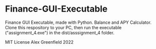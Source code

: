 # Finance-GUI-Executable
Finance GUI Executable, made with Python. Balance and APY Calculator.
Clone this respository to your PC, then run the executable ("assignment_4.exe") in the dist/asssignment_4 folder.

MIT License
Alex Greenfield 2022
